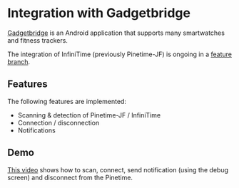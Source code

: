 # Integration with Gadgetbridge
[Gadgetbridge](https://gadgetbridge.org/) is an Android application that supports many smartwatches and fitness trackers.

The integration of InfiniTime (previously Pinetime-JF) is ongoing in a [feature branch](https://codeberg.org/Freeyourgadget/Gadgetbridge/src/branch/pinetime-jf).

## Features
The following features are implemented:
 - Scanning & detection of Pinetime-JF / InfiniTime
 - Connection / disconnection
 - Notifications
 
## Demo
[This video](https://seafile.codingfield.com/f/0a2920b9d765462385e4/) shows how to scan, connect, send notification (using the debug screen) and disconnect from the Pinetime.
